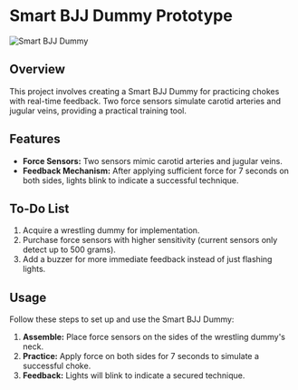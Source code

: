 # Smart BJJ Dummy Prototype

![Smart BJJ Dummy](https://github.com/Erik-Hansen96/BJJdummy/assets/53250669/2167deca-f9f6-46b0-bfe3-64ee1b79a1e8)

## Overview

This project involves creating a Smart BJJ Dummy for practicing chokes with real-time feedback. Two force sensors simulate carotid arteries and jugular veins, providing a practical training tool.

## Features

- **Force Sensors:** Two sensors mimic carotid arteries and jugular veins.
- **Feedback Mechanism:** After applying sufficient force for 7 seconds on both sides, lights blink to indicate a successful technique.

## To-Do List

1. Acquire a wrestling dummy for implementation.
2. Purchase force sensors with higher sensitivity (current sensors only detect up to 500 grams).
3. Add a buzzer for more immediate feedback instead of just flashing lights.

## Usage

Follow these steps to set up and use the Smart BJJ Dummy:

1. **Assemble:** Place force sensors on the sides of the wrestling dummy's neck.
2. **Practice:** Apply force on both sides for 7 seconds to simulate a successful choke.
3. **Feedback:** Lights will blink to indicate a secured technique.
